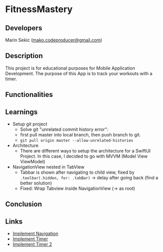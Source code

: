 # FitnessMastery

## Developers
Marin Sekic (mako.codeproducer@gmail.com)
## Description
This project is for educational purposes for Mobile Application Development. The purpose of this App is to track your workouts with a timer.
## Functionalities

## Learnings
- Setup git project
    - Solve git "unrelated commit history error":
    - first pull master into local branch, then push branch to git.
    - `git pull origin master --allow-unrelated-histories`
- Architecture
    - There are different ways to setup the architecture for a SwiftUI Project. In this case, I decided to go with MVVM (Model View ViewModel)
- NavigationView nested in TabView
    - Tabbar is shown after navigating to child view, fixed by `.toolbar(.hidden, for: .tabBar)` -> delay after going back (find a better solution)
    - Fixed: Wrap Tabview inside NavigationView (-> as root)

## Conclusion

## Links

- [Implement Navigation](https://developer.apple.com/documentation/swiftui/displaying-data-in-lists)
- [Implement Timer](https://sarunw.com/posts/timer-in-swiftui/)
- [Implement Timer 2](https://dev.to/maeganwilson_/make-a-count-up-timer-using-swift-and-swiftui-5199)
